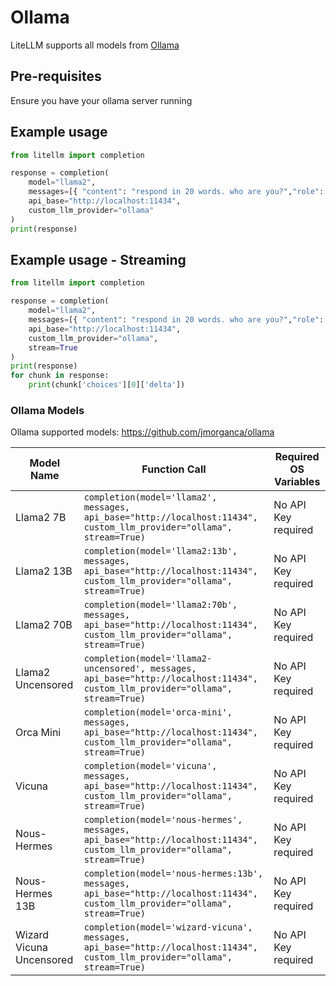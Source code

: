 # Ollama 
LiteLLM supports all models from [Ollama](https://github.com/jmorganca/ollama)

## Pre-requisites
Ensure you have your ollama server running

## Example usage
```python
from litellm import completion

response = completion(
    model="llama2", 
    messages=[{ "content": "respond in 20 words. who are you?","role": "user"}], 
    api_base="http://localhost:11434", 
    custom_llm_provider="ollama"
)
print(response)

```

## Example usage - Streaming
```python
from litellm import completion

response = completion(
    model="llama2", 
    messages=[{ "content": "respond in 20 words. who are you?","role": "user"}], 
    api_base="http://localhost:11434", 
    custom_llm_provider="ollama",
    stream=True
)
print(response)
for chunk in response:
    print(chunk['choices'][0]['delta'])

```

### Ollama Models
Ollama supported models: https://github.com/jmorganca/ollama

| Model Name           | Function Call                                                                     | Required OS Variables          |
|----------------------|-----------------------------------------------------------------------------------|--------------------------------|
| Llama2 7B            | `completion(model='llama2', messages, api_base="http://localhost:11434", custom_llm_provider="ollama", stream=True)` | No API Key required |
| Llama2 13B           | `completion(model='llama2:13b', messages, api_base="http://localhost:11434", custom_llm_provider="ollama", stream=True)` | No API Key required |
| Llama2 70B           | `completion(model='llama2:70b', messages, api_base="http://localhost:11434", custom_llm_provider="ollama", stream=True)` | No API Key required |
| Llama2 Uncensored    | `completion(model='llama2-uncensored', messages, api_base="http://localhost:11434", custom_llm_provider="ollama", stream=True)` | No API Key required |
| Orca Mini            | `completion(model='orca-mini', messages, api_base="http://localhost:11434", custom_llm_provider="ollama", stream=True)` | No API Key required |
| Vicuna               | `completion(model='vicuna', messages, api_base="http://localhost:11434", custom_llm_provider="ollama", stream=True)` | No API Key required |
| Nous-Hermes          | `completion(model='nous-hermes', messages, api_base="http://localhost:11434", custom_llm_provider="ollama", stream=True)` | No API Key required |
| Nous-Hermes 13B     | `completion(model='nous-hermes:13b', messages, api_base="http://localhost:11434", custom_llm_provider="ollama", stream=True)` | No API Key required |
| Wizard Vicuna Uncensored | `completion(model='wizard-vicuna', messages, api_base="http://localhost:11434", custom_llm_provider="ollama", stream=True)` | No API Key required |

